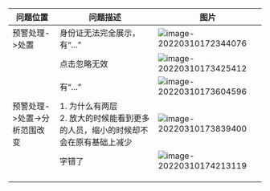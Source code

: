 | 问题位置                     | 问题描述                                                     | 图片                                                         |
| ---------------------------- | ------------------------------------------------------------ | ------------------------------------------------------------ |
| 预警处理->处置               | 身份证无法完全展示，有“...”                                  | ![image-20220310172344076](https://gitee.com/nagiyoru/pic_bed/raw/master/typora/image-20220310172344076.png) |
|                              | 点击忽略无效                                                 | ![image-20220310173425412](https://gitee.com/nagiyoru/pic_bed/raw/master/typora/image-20220310173425412.png) |
|                              | 有“...”                                                      | ![image-20220310173604596](https://gitee.com/nagiyoru/pic_bed/raw/master/typora/image-20220310173604596.png) |
| 预警处理->处置->分析范围改变 | 1. 为什么有两层<br />2. 放大的时候能看到更多的人员，缩小的时候却不会在原有基础上减少 | <img src="C:\Users\xml00\AppData\Roaming\Typora\typora-user-images\image-20220310173839400.png" alt="image-20220310173839400" style="zoom:;" /> |
|                              | 字错了                                                       | ![image-20220310174213119](https://gitee.com/nagiyoru/pic_bed/raw/master/typora/image-20220310174213119.png) |
|                              |                                                              |                                                              |
|                              |                                                              |                                                              |
|                              |                                                              |                                                              |

